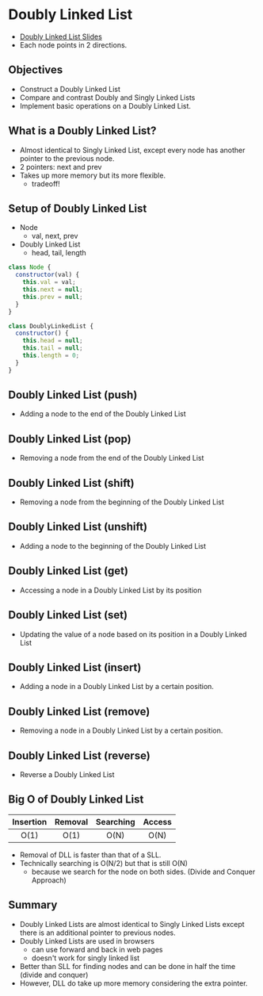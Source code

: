 # Doubly Linked List

- [Doubly Linked List Slides](https://cs.slides.com/colt_steele/doubly-linked-lists)
- Each node points in 2 directions.

## Objectives

- Construct a Doubly Linked List
- Compare and contrast Doubly and Singly Linked Lists
- Implement basic operations on a Doubly Linked List.

## What is a Doubly Linked List?

- Almost identical to Singly Linked List, except every node has another pointer to the previous node.
- 2 pointers: next and prev
- Takes up more memory but its more flexible.
  - tradeoff!

## Setup of Doubly Linked List

- Node
  - val, next, prev
- Doubly Linked List
  - head, tail, length

```js
class Node {
  constructor(val) {
    this.val = val;
    this.next = null;
    this.prev = null;
  }
}

class DoublyLinkedList {
  constructor() {
    this.head = null;
    this.tail = null;
    this.length = 0;
  }
}
```

## Doubly Linked List (push)

- Adding a node to the end of the Doubly Linked List

## Doubly Linked List (pop)

- Removing a node from the end of the Doubly Linked List

## Doubly Linked List (shift)

- Removing a node from the beginning of the Doubly Linked List

## Doubly Linked List (unshift)

- Adding a node to the beginning of the Doubly Linked List

## Doubly Linked List (get)

- Accessing a node in a Doubly Linked List by its position

## Doubly Linked List (set)

- Updating the value of a node based on its position in a Doubly Linked List

## Doubly Linked List (insert)

- Adding a node in a Doubly Linked List by a certain position.

## Doubly Linked List (remove)

- Removing a node in a Doubly Linked List by a certain position.

## Doubly Linked List (reverse)

- Reverse a Doubly Linked List

## Big O of Doubly Linked List

| Insertion | Removal | Searching | Access |
| :-------: | :-----: | :-------: | :----: |
|   O(1)    |  O(1)   |   O(N)    |  O(N)  |

- Removal of DLL is faster than that of a SLL.
- Technically searching is O(N/2) but that is still O(N)
  - because we search for the node on both sides. (Divide and Conquer Approach)

## Summary

- Doubly Linked Lists are almost identical to Singly Linked Lists except there is an additional pointer to previous nodes.
- Doubly Linked Lists are used in browsers
    - can use forward and back in web pages
    - doesn't work for singly linked list
- Better than SLL for finding nodes and can be done in half the time (divide and conquer)
- However, DLL do take up more memory considering the extra pointer.


